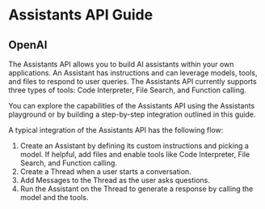 # Assistants API Guide

## OpenAI

The Assistants API allows you to build AI assistants within your own applications. An Assistant has instructions and can leverage models, tools, and files to respond to user queries. The Assistants API currently supports three types of tools: Code Interpreter, File Search, and Function calling.

You can explore the capabilities of the Assistants API using the Assistants playground or by building a step-by-step integration outlined in this guide.

A typical integration of the Assistants API has the following flow:

1. Create an Assistant by defining its custom instructions and picking a model. If helpful, add files and enable tools like Code Interpreter, File Search, and Function calling.
2. Create a Thread when a user starts a conversation.
3. Add Messages to the Thread as the user asks questions.
4. Run the Assistant on the Thread to generate a response by calling the model and the tools.